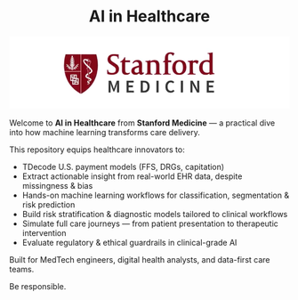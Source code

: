 <h1 align="center">AI in Healthcare</h1>

<p align="center">
  <img src="https://github.com/sobcza11/AI-in-Healthcare-Stanford/blob/main/_supporting/med_sch.png" alt="Stanford Medical School">
</p>

Welcome to **AI in Healthcare** from **Stanford Medicine** — a practical dive into how machine learning transforms care delivery.

This repository equips healthcare innovators to:

- TDecode U.S. payment models (FFS, DRGs, capitation)  
- Extract actionable insight from real-world EHR data, despite missingness & bias  
- Hands-on machine learning workflows for classification, segmentation & risk prediction  
- Build risk stratification & diagnostic models tailored to clinical workflows  
- Simulate full care journeys — from patient presentation to therapeutic intervention
- Evaluate regulatory & ethical guardrails in clinical-grade AI

Built for MedTech engineers, digital health analysts, and data-first care teams.

Be responsible.
